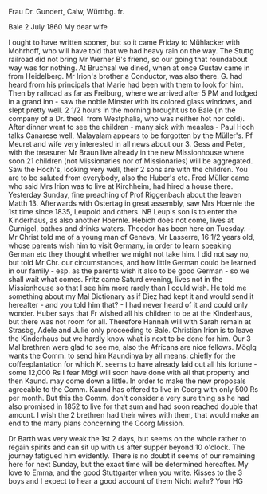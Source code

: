 Frau Dr. Gundert, Calw, Württbg. fr.

 Bale 2 July 1860
My dear wife

I ought to have written sooner, but so it came Friday to Mühlacker with Mohrhoff, who will have told that we had heavy rain on the way. The Stuttg railroad did not bring Mr Werner B's friend, so our going that roundabout way was for nothing. At Bruchsal we dined, when at once Gustav came in from Heidelberg. Mr Irion's brother a Conductor, was also there. G. had heard from his principals that Marie had been with them to look for him. Then by railroad as far as Freiburg, where we arrived after 5 PM and lodged in a grand inn - saw the noble Minster with its colored glass windows, and slept pretty well. 2 1/2 hours in the morning brought us to Bale (in the company of a Dr. theol. from Westphalia, who was neither hot nor cold). After dinner went to see the children - many sick with measles - Paul Hoch talks Canarese well, Malayalam appears to be forgotten by the Müller's. Pf Meuret and wife very interested in all news about our 3. Gess and Peter, with the treasurer Mr Braun live already in the new Missionhouse where soon 21 children (not Missionaries nor of Missionaries) will be aggregated. Saw the Hoch's, looking very well, their 2 sons are with the children. You are to be saluted from everybody, also the Huber's etc. Fred Müller came who said Mrs Irion was to live at Kirchheim, had hired a house there. Yesterday Sunday, fine preaching of Prof Riggenbach about the leaven Matth 13. Afterwards with Ostertag in great assembly, saw Mrs Hoernle the 1st time since 1835, Leupold and others. NB Leup's son is to enter the Kinderhaus, as also another Hoernle. Hebich does not come, lives at Gurnigel, bathes and drinks waters. Theodor has been here on Tuesday. - Mr Christ told me of a young man of Geneva, Mr Lasserre, 16 1/2 years old, whose parents wish him to visit Germany, in order to learn speaking German etc they thought whether we might not take him. I did not say no, but told Mr Chr. our circumstances, and how little German could be learned in our family - esp. as the parents wish it also to be good German - so we shall wait what comes. Fritz came Saturd evening, lives not in the Missionhouse so that I see him more rarely than I could wish. He told me something about my Mal Dictionary as if Diez had kept it and would send it hereafter - and you told him that? - I had never heard of it and could only wonder. Huber says that Fr wished all his children to be at the Kinderhaus, but there was not room for all. Therefore Hannah will with Sarah remain at Strasbg, Adele and Julie only proceeding to Bale. Christian Irion is to leave the Kinderhaus but we hardly know what is next to be done for him. Our 3 Mal brethren were glad to see me, also the Africans are nice fellows. Möglg wants the Comm. to send him Kaundinya by all means: chiefly for the coffeeplantation for which K. seems to have already laid out all his fortune - some 12,000 Rs I fear Mögl will soon have done with all that property and then Kaund. may come down a little. In order to make the new proposals agreeable to the Comm. Kaund has offered to live in Coorg with only 500 Rs per month. But this the Comm. don't consider a very sure thing as he had also promised in 1852 to live for that sum and had soon reached double that amount. I wish the 2 brethren had their wives with them, that would make an end to the many plans concerning the Coorg Mission.

Dr Barth was very weak the 1st 2 days, but seems on the whole rather to regain spirits and can sit up with us after supper beyond 10 o'clock. The journey fatigued him evidently. There is no doubt it seems of our remaining here for next Sunday, but the exact time will be determined hereafter. My love to Emma, and the good Stuttgarter when you write. Kisses to the 3 boys and I expect to hear a good account of them Nicht wahr?
 Your HG
